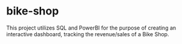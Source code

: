 # bike-shop

This project utilizes SQL and PowerBI for the purpose of creating an interactive dashboard, tracking the revenue/sales of a Bike Shop. 

